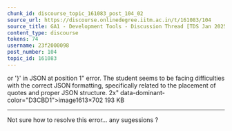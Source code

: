 ```yaml
---
chunk_id: discourse_topic_161083_post_104_02
source_url: https://discourse.onlinedegree.iitm.ac.in/t/161083/104
source_title: GA1 - Development Tools - Discussion Thread [TDS Jan 2025]
content_type: discourse
tokens: 74
username: 23f2000098
post_number: 104
topic_id: 161083
---
```


 or '}' in JSON at position 1" error. The student seems to be facing difficulties with the correct JSON formatting, specifically related to the placement of quotes and proper JSON structure. 2x" data-dominant-color="D3CBD1">image1613×702 193 KB

---

Not sure how to resolve this error… any sugessions ?
